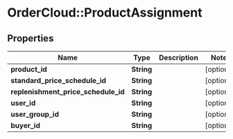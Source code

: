 # OrderCloud::ProductAssignment

## Properties
Name | Type | Description | Notes
------------ | ------------- | ------------- | -------------
**product_id** | **String** |  | [optional] 
**standard_price_schedule_id** | **String** |  | [optional] 
**replenishment_price_schedule_id** | **String** |  | [optional] 
**user_id** | **String** |  | [optional] 
**user_group_id** | **String** |  | [optional] 
**buyer_id** | **String** |  | [optional] 


